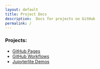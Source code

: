 ```yaml
--- 
layout: default
title: Project Docs
description:  Docs for projects on GitHub
permalink: /
---
```

### Projects:

- [GitHub Pages](https://profile-sh.github.io/docs/projects/gh_pages)
- [GitHub Workflows](https://profile-sh.github.io/docs/projects/gh_workflows)
- [Jupyterlite Demos](https://profile-sh.github.io/docs/projects/jupyterlite_demos)

